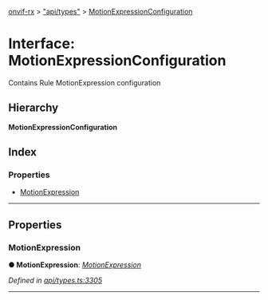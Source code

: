 [onvif-rx](../README.md) > ["api/types"](../modules/_api_types_.md) > [MotionExpressionConfiguration](../interfaces/_api_types_.motionexpressionconfiguration.md)

# Interface: MotionExpressionConfiguration

Contains Rule MotionExpression configuration

## Hierarchy

**MotionExpressionConfiguration**

## Index

### Properties

* [MotionExpression](_api_types_.motionexpressionconfiguration.md#motionexpression)

---

## Properties

<a id="motionexpression"></a>

###  MotionExpression

**● MotionExpression**: *[MotionExpression](_api_types_.motionexpression.md)*

*Defined in [api/types.ts:3305](https://github.com/patrickmichalina/onvif-rx/blob/034e4d6/src/api/types.ts#L3305)*

___


